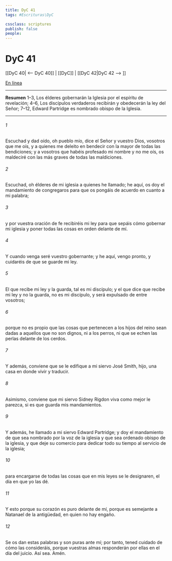 ```yaml
---
title: DyC 41
tags: #Escrituras\DyC

cssclass: scriptures
publish: false
people:
---
```


# DyC 41
[[DyC 40| <-- DyC 40]] | [[DyC]] | [[DyC 42|DyC 42 --> ]]

[En línea](https://churchofjesuschrist.org/study/scriptures/dc-testament/dc/41?lang=spa)

---
__Resumen__
1–3, Los élderes gobernarán la Iglesia por el espíritu de revelación; 4–6, Los discípulos verdaderos recibirán y obedecerán la ley del Señor; 7–12, Edward Partridge es nombrado obispo de la Iglesia.

---
###### 1 
Escuchad y dad oído, oh pueblo mío, dice el Señor y vuestro Dios, vosotros que me oís, y a quienes me deleito en bendecir con la mayor de todas las bendiciones; y a vosotros que habéis profesado mi nombre y no me oís, os maldeciré con las más graves de todas las maldiciones.

###### 2 
Escuchad, oh élderes de mi iglesia a quienes he llamado; he aquí, os doy el mandamiento de congregaros para que os pongáis de acuerdo en cuanto a mi palabra;

###### 3 
y por vuestra oración de fe recibiréis mi ley para que sepáis cómo gobernar mi iglesia y poner todas las cosas en orden delante de mí.

###### 4 
Y cuando venga seré vuestro gobernante; y he aquí, vengo pronto, y cuidaréis de que se guarde mi ley.

###### 5 
El que recibe mi ley y la guarda, tal es mi discípulo; y el que dice que recibe mi ley y no la guarda, no es mi discípulo, y será expulsado de entre vosotros;

###### 6 
porque no es propio que las cosas que pertenecen a los hijos del reino sean dadas a aquellos que no son dignos, ni a los perros, ni que se echen las perlas delante de los cerdos.

###### 7 
Y además, conviene que se le edifique a mi siervo José Smith, hijo, una casa en donde vivir y traducir.

###### 8 
Asimismo, conviene que mi siervo Sidney Rigdon viva como mejor le parezca, si es que guarda mis mandamientos.

###### 9 
Y además, he llamado a mi siervo Edward Partridge; y doy el mandamiento de que sea nombrado por la voz de la iglesia y que sea ordenado obispo de la iglesia, y que deje su comercio para dedicar todo su tiempo al servicio de la iglesia;

###### 10 
para encargarse de todas las cosas que en mis leyes se le designaren, el día en que yo las dé.

###### 11 
Y esto porque su corazón es puro delante de mí, porque es semejante a Natanael de la antigüedad, en quien no hay engaño.

###### 12 
Se os dan estas palabras y son puras ante mí; por tanto, tened cuidado de cómo las consideráis, porque vuestras almas responderán por ellas en el día del juicio. Así sea. Amén.

